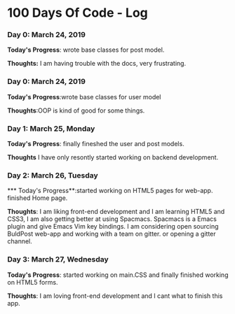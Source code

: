# 100 Days Of Code - Log

### Day 0: March 24, 2019


**Today's Progress**: wrote base classes for post model.
  
**Thoughts:** I am having trouble with the docs, very frustrating.



### Day 0: March 24, 2019 


**Today's Progress**:wrote base classes for user model 

**Thoughts**:OOP is kind of good for some things.




### Day 1: March 25, Monday

**Today's Progress**: finally fineshed the user and post models.

**Thoughts** I have only resontly started working on backend development. 
 
 
 
### Day 2: March 26, Tuesday

*** Today's Progress**:started working on HTML5 pages for web-app. finished Home page.

**Thoughts**: I am liking front-end development and I am learning HTML5 and CSS3, I am also getting better at using Spacmacs. Spacmacs is a Emacs plugin and give Emacs Vim key bindings. I am considering open sourcing BuldPost web-app and working with a team on gitter. or opening a gitter channel.

### Day 3: March 27, Wednesday

**Today's Progress**: started working on main.CSS and finally finished working on HTML5 forms.

**Thoughts**: I am loving front-end development and I cant what to finish this app.
